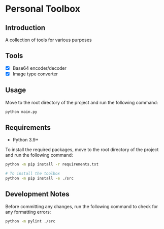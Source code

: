 # Personal Toolbox

## Introduction
A collection of tools for various purposes

## Tools

- [x] Base64 encoder/decoder
- [x] Image type converter

## Usage

Move to the root directory of the project and run the following command:

```bash
python main.py
```

## Requirements

- Python 3.9+

To install the required packages, move to the root directory of the project and run the following command:

```bash
python -m pip install -r requirements.txt

# To install the toolbox
python -m pip install -e ./src
```

## Development Notes

Before committing any changes, run the following command to check for any formatting errors:

```bash
python -m pylint ./src
```
